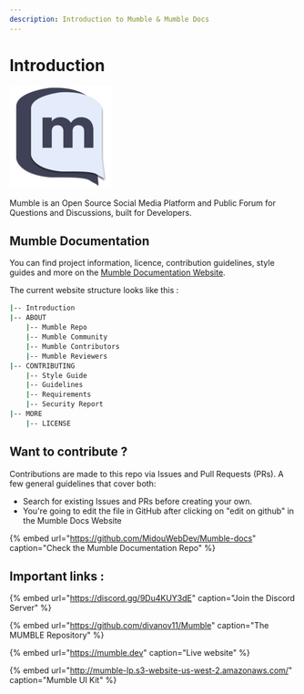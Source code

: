 ```yaml
---
description: Introduction to Mumble & Mumble Docs
---
```


# Introduction

![](.gitbook/assets/apple-touch-icon.png)

Mumble is an Open Source Social Media Platform and Public Forum for Questions and Discussions, built for Developers.

## Mumble Documentation

You can find project information, licence, contribution guidelines, style guides and more on the [Mumble Documentation Website](https://midouwebdev.gitbook.io/mumble/).

The current website structure looks like this :

```bash
|-- Introduction
|-- ABOUT
    |-- Mumble Repo
    |-- Mumble Community
    |-- Mumble Contributors
    |-- Mumble Reviewers
|-- CONTRIBUTING
    |-- Style Guide
    |-- Guidelines
    |-- Requirements
    |-- Security Report
|-- MORE
    |-- LICENSE
```

## Want to contribute ?

Contributions are made to this repo via Issues and Pull Requests \(PRs\). A few general guidelines that cover both:

* Search for existing Issues and PRs before creating your own.
* You're going to edit the file in GitHub after clicking on "edit on github" in the Mumble Docs Website

{% embed url="https://github.com/MidouWebDev/Mumble-docs" caption="Check the Mumble Documentation Repo" %}

## Important links :

{% embed url="https://discord.gg/9Du4KUY3dE" caption="Join the Discord Server" %}

{% embed url="https://github.com/divanov11/Mumble" caption="The MUMBLE Repository" %}

{% embed url="https://mumble.dev" caption="Live website" %}

{% embed url="http://mumble-lp.s3-website-us-west-2.amazonaws.com/" caption="Mumble UI Kit" %}

